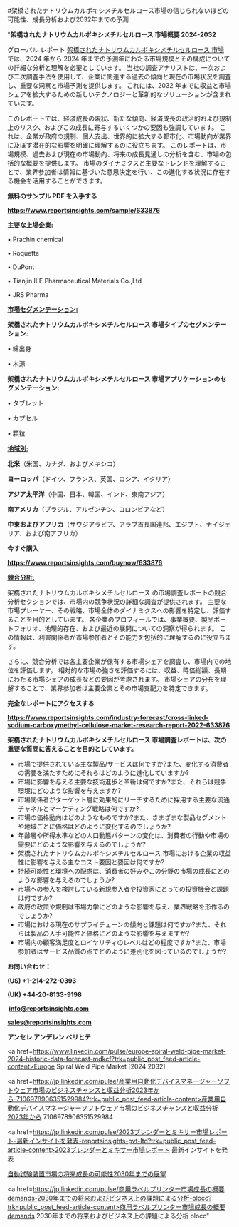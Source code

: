#架橋されたナトリウムカルボキシメチルセルロース市場の信じられないほどの可能性、成長分析および2032年までの予測

"<strong>架橋されたナトリウムカルボキシメチルセルロース 市場概要 2024-2032</strong>

グローバル レポート <a href=https://www.reportsinsights.com/sample/633876>架橋されたナトリウムカルボキシメチルセルロース 市場</a> では、2024 年から 2024 年までの予測年にわたる市場規模とその構成についての詳細な分析と理解を必要としています。 当社の調査アナリストは、一次および二次調査手法を使用して、企業に関連する過去の傾向と現在の市場状況を調査し、重要な洞察と市場予測を提供します。 これには、2032 年までに収益と市場シェアを拡大​​するための新しいテクノロジーと革新的なソリューションが含まれています。

このレポートでは、経済成長の現状、新たな傾向、経済成長の政治的および規制上のリスク、およびこの成長に寄与するいくつかの要因も強調しています。 これは、企業が政府の規制、個人支出、世界的に拡大する都市化、市場動向が業界に及ぼす潜在的な影響を明確に理解するのに役立ちます。 このレポートは、市場規模、過去および現在の市場動向、将来の成長見通しの分析を含む、市場の包括的な概要を提供します。 市場のダイナミクスと主要なトレンドを理解することで、業界参加者は情報に基づいた意思決定を行い、この進化する状況に存在する機会を活用することができます。

<strong><b>無料のサンプル PDF を入手する</b></strong>

<a href=https://www.reportsinsights.com/sample/633876><strong><u>https://www.reportsinsights.com/sample/633876</u></strong></a>

<strong>主要な上場企業:</strong>

• Prachin chemical

• Roquette

• DuPont

• Tianjin ILE Pharmaceutical Materials Co.,Ltd

• JRS Pharma

<strong><u>市場セグメンテーション</u></strong><strong><u>:</u></strong>

<strong>架橋されたナトリウムカルボキシメチルセルロース 市場タイプのセグメンテーション:</strong>

• 綿出身

• 木源

<strong>架橋されたナトリウムカルボキシメチルセルロース 市場アプリケーションのセグメンテーション:</strong>

• タブレット

• カプセル

• 顆粒

<strong><u>地域別</u></strong><strong><u>:</u></strong>

<strong>北米</strong>（米国、カナダ、およびメキシコ）

<strong>ヨーロッパ</strong>（ドイツ、フランス、英国、ロシア、イタリア）

<strong>アジア太平洋</strong>（中国、日本、韓国、インド、東南アジア）

<strong>南アメリカ</strong>（ブラジル、アルゼンチン、コロンビアなど）

<strong>中東およびアフリカ</strong>（サウジアラビア、アラブ首長国連邦、エジプト、ナイジェリア、および南アフリカ）

<strong>今すぐ購入</strong>

<a href=https://www.reportsinsights.com/buynow/633876><strong><u>https://www.reportsinsights.com/buynow/633876</u></strong></a>

<strong><u>競合分析:</u></strong>

架橋されたナトリウムカルボキシメチルセルロース の市場調査レポートの競合分析セクションでは、市場内の競争状況の詳細な調査が提供されます。 主要な市場プレーヤー、その戦略、市場全体のダイナミクスへの影響を特定し、評価することを目的としています。 各企業のプロフィールでは、事業概要、製品ポートフォリオ、地理的存在、および最近の展開についての洞察が得られます。 この情報は、利害関係者が市場参加者とその能力を包括的に理解するのに役立ちます。

さらに、競合分析では各主要企業が保有する市場シェアを調査し、市場内での地位を評価します。 相対的な市場の強さを評価するには、収益、時価総額、長期にわたる市場シェアの成長などの要因が考慮されます。 市場シェアの分布を理解することで、業界参加者は主要企業とその市場支配力を特定できます。

<strong>完全なレポートにアクセスする</strong>

<a href=https://www.reportsinsights.com/industry-forecast/cross-linked-sodium-carboxymethyl-cellulose-market-research-report-2022-633876><strong><u><b>https://www.reportsinsights.com/industry-forecast/cross-linked-sodium-carboxymethyl-cellulose-market-research-report-2022-633876</b></u></strong></a>

<strong><b>架橋されたナトリウムカルボキシメチルセルロース 市場調査レポートは、次の重要な質問に答えることを目的としています。</b></strong>
<ul>
  <li>市場で提供されている主な製品/サービスは何ですか?また、変化する消費者の需要を満たすためにそれらはどのように進化していますか?</li>
  <li>市場に影響を与える主要な技術進歩と革新は何ですか?また、それらは競争環境にどのような影響を与えますか?</li>
  <li>市場関係者がターゲット層に効果的にリーチするために採用する主要な流通チャネルとマーケティング戦略は何ですか?</li>
  <li>市場の価格動向はどのようなものですか?また、さまざまな製品セグメントや地域ごとに価格はどのように変化するのでしょうか?</li>
  <li>年齢層や所得水準などの人口動態パターンの変化は、消費者の行動や市場の需要にどのような影響を与えるのでしょうか?</li>
  <li>架橋されたナトリウムカルボキシメチルセルロース 市場における企業の収益性に影響を与える主なコスト要因と要因は何ですか?</li>
  <li>持続可能性と環境への配慮は、消費者の好みやこの分野の市場の成長にどのような影響を与えるのでしょうか?</li>
  <li>市場への参入を検討している新規参入者や投資家にとっての投資機会と課題は何ですか?</li>
  <li>政府の政策や規制は市場力学にどのような影響を与え、業界戦略を形作るのでしょうか?</li>
  <li>市場における現在のサプライチェーンの傾向と課題は何ですか?また、それらは製品の入手可能性と価格にどのような影響を与えますか?</li>
  <li>市場内の顧客満足度とロイヤリティのレベルはどの程度ですか?また、市場参加者はサービス品質の点でどのように差別化を図っているのでしょうか?</li>
</ul>
<strong>お問い合わせ：</strong>

<strong>(US) +1-214-272-0393</strong>

<strong>(UK) +44-20-8133-9198</strong>

<strong> </strong><a href=info@reportsinsights.com><strong><u>info@reportsinsights.com</u></strong></a>

<a href=sales@reportsinsights.com><strong><u>sales@reportsinsights.com</u></strong></a>

<strong>アンセレ アンデレン ベリヒテ</strong>

<a href=https://www.linkedin.com/pulse/europe-spiral-weld-pipe-market-2024-historic-data-forecast-mdkcf?trk=public_post_feed-article-content>Europe Spiral Weld Pipe Market [2024 2032]</a>

<a href=https://jp.linkedin.com/pulse/産業用自動化デバイスマネージャーソフトウェア市場のビジネスチャンスと収益分析2023年から-7106978906351529984?trk=public_post_feed-article-content>産業用自動化デバイスマネージャーソフトウェア市場のビジネスチャンスと収益分析2023年から 7106978906351529984</a>

<a href=https://jp.linkedin.com/pulse/2023ブレンダーとミキサー市場レポート-最新インサイトを発表-reportsinsights-pvt-ltd?trk=public_post_feed-article-content>2023ブレンダーとミキサー市場レポート 最新インサイトを発表</a>

<a href=https://www.linkedin.com/pulse/自動試験装置市場の将来成長の可能性2030年までの展望-infopulse-daily-360-nklnf/>自動試験装置市場の将来成長の可能性2030年までの展望</a>

<a href=https://jp.linkedin.com/pulse/商用ラベルプリンター市場成長の概要demands-2030年までの将来およびビジネス上の課題による分析-olocc?trk=public_post_feed-article-content>商用ラベルプリンター市場成長の概要demands 2030年までの将来およびビジネス上の課題による分析 olocc</a>"
